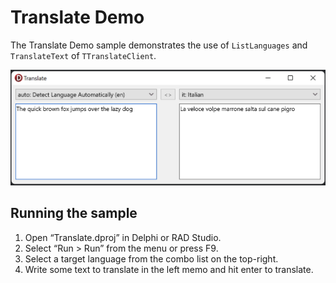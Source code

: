 # Translate Demo
The Translate Demo sample demonstrates the use of `ListLanguages` and
`TranslateText` of `TTranslateClient`.

![Translate demo running on Windows.](Screenshot.png)

## Running the sample
1. Open “Translate.dproj” in Delphi or RAD Studio.
2. Select “Run > Run” from the menu or press F9.
3. Select a target language from the combo list on the top-right.
4. Write some text to translate in the left memo and hit enter to translate.